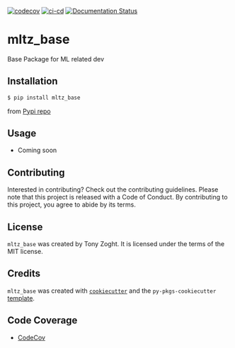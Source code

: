 
[![codecov](https://codecov.io/github/tzoght/mltz-base/branch/main/graph/badge.svg?token=UB03POGOUB)](https://codecov.io/github/tzoght/mltz-base)
[![ci-cd](https://github.com/tzoght/mltz-base/actions/workflows/ci-cd.yml/badge.svg?branch=main)](https://github.com/tzoght/mltz-base/actions/workflows/ci-cd.yml) [![Documentation Status](https://readthedocs.org/projects/mltz-base/badge/?version=latest)](https://mltz-base.readthedocs.io/en/latest/?badge=latest)

# mltz_base

Base Package for ML related dev

## Installation

```bash
$ pip install mltz_base
```
from  [Pypi repo](https://pypi.org/manage/project/mltz-base/releases/)

## Usage

- Coming soon

## Contributing

Interested in contributing? Check out the contributing guidelines. Please note that this project is released with a Code of Conduct. By contributing to this project, you agree to abide by its terms.

## License

`mltz_base` was created by Tony Zoght. It is licensed under the terms of the MIT license.

## Credits

`mltz_base` was created with [`cookiecutter`](https://cookiecutter.readthedocs.io/en/latest/) and the `py-pkgs-cookiecutter` [template](https://github.com/py-pkgs/py-pkgs-cookiecutter).


## Code Coverage
* [CodeCov](https://app.codecov.io/github/tzoght/mltz-base) 
